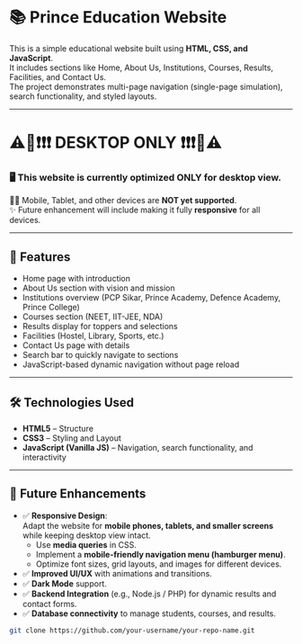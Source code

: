 
# 📚 Prince Education Website

This is a simple educational website built using **HTML, CSS, and JavaScript**.  
It includes sections like Home, About Us, Institutions, Courses, Results, Facilities, and Contact Us.  
The project demonstrates multi-page navigation (single-page simulation), search functionality, and styled layouts.

---


# ⚠️🚨❗❗❗ DESKTOP ONLY ❗❗❗🚨⚠️

### 🖥️ This website is currently optimized **ONLY for desktop view**.  
📱📲 Mobile, Tablet, and other devices are **NOT yet supported**.  
✨ Future enhancement will include making it fully **responsive** for all devices.


---


## 🚀 Features
- Home page with introduction  
- About Us section with vision and mission  
- Institutions overview (PCP Sikar, Prince Academy, Defence Academy, Prince College)  
- Courses section (NEET, IIT-JEE, NDA)  
- Results display for toppers and selections  
- Facilities (Hostel, Library, Sports, etc.)  
- Contact Us page with details  
- Search bar to quickly navigate to sections  
- JavaScript-based dynamic navigation without page reload  

---

## 🛠️ Technologies Used
- **HTML5** – Structure  
- **CSS3** – Styling and Layout  
- **JavaScript (Vanilla JS)** – Navigation, search functionality, and interactivity  

---

## 📌 Future Enhancements
- ✅ **Responsive Design**:  
  Adapt the website for **mobile phones, tablets, and smaller screens** while keeping desktop view intact.  
  - Use **media queries** in CSS.  
  - Implement a **mobile-friendly navigation menu (hamburger menu)**.  
  - Optimize font sizes, grid layouts, and images for different devices.  
- ✅ **Improved UI/UX** with animations and transitions.  
- ✅ **Dark Mode** support.  
- ✅ **Backend Integration** (e.g., Node.js / PHP) for dynamic results and contact forms.  
- ✅ **Database connectivity** to manage students, courses, and results.  


```bash
git clone https://github.com/your-username/your-repo-name.git
